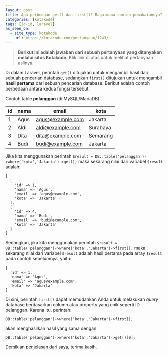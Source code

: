 ```yaml
---
layout: post
title: Apa perbedaan get() dan first()? Bagaimana contoh pemakaiannya?
categories: [kotakode]
tags: [id-id, laravel]
as_seen_on:
  - site_type: kotakode
    url: https://kotakode.com/pertanyaan/1243/
---
```

> **Berikut ini adalah jawaban dari sebuah pertanyaan yang ditanyakan melalui situs Kotakode.** Klik link di atas untuk melihat pertanyaan aslinya.

Di dalam Laravel, perintah `get()` ditujukan untuk mengambil hasil dari sebuah pencarian database, sedangkan `first()` ditujukan untuk mengambil **hasil pertama** dari sebuah pencarian database. Berikut adalah contoh perbedaan antara kedua fungsi tersebut.

Contoh table **pelanggan** (di MySQL/MariaDB)

| id | nama | email | kota |
| --- | --- | --- | --- |
| 1 | Agus | agus@example.com | Jakarta |
| 2 | Aldi | aldi@example.com | Surabaya |
| 3 | Dita | dita@example.com | Semarang |
| 4 | Budi | budi@example.com | Jakarta |

Jika kita menggunakan perintah `$result = DB::table('pelanggan')->where('kota','Jakarta')->get();` maka sekarang nilai dari variabel `$result` adalah:

```
[
  [
    'id' => 1,
    'nama' => 'Agus',
    'email' => 'agus@example.com',
    'kota' => 'Jakarta'
  ],
  [
    'id' => 4,
    'nama' => 'Budi',
    'email' => 'budi@example.com',
    'kota' => 'Jakarta'
  ]
]
```

Sedangkan, jika kita menggunakan perintah `$result = DB::table('pelanggan')->where('kota','Jakarta')->first();` maka sekarang nilai dari variabel `$result` adalah hasil pertama pada array `$result` pada contoh sebelumnya, yaitu:

```
[
  'id' => 1,
  'nama' => 'Agus',
  'email' => 'agus@example.com',
  'kota' => 'Jakarta'
]
```

Di sini, perintah `first()` dapat memudahkan Anda untuk melakukan *query* database berdasarkan column atau property yang unik seperti ID pelanggan. Karena itu, perintah:

```
DB::table('pelanggan')->where('kota','Jakarta')->first();
```

akan menghasilkan hasil yang sama dengan

```
DB::table('pelanggan')->where('kota','Jakarta')->get()[0];
```

Demikian penjelasan dari saya, terima kasih.
